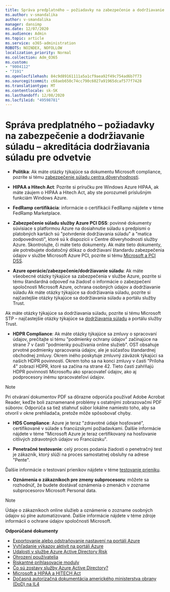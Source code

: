```yaml
---
title: Správa predplatného – požiadavky na zabezpečenie a dodržiavanie súladu – akreditácia dodržiavania súladu pre odvetvie
ms.author: v-smandalika
author: v-smandalika
manager: dansimp
ms.date: 12/07/2020
ms.audience: Admin
ms.topic: article
ms.service: o365-administration
ROBOTS: NOINDEX, NOFOLLOW
localization_priority: Normal
ms.collection: Adm_O365
ms.custom:
- "9004112"
- "7191"
ms.openlocfilehash: 84c9d89161111a5a1cf9aea92f49c754ad6b7f73
ms.sourcegitcommit: c68aeb650c74cc790c6027a91965dcaf577f7428
ms.translationtype: MT
ms.contentlocale: sk-SK
ms.lasthandoff: 12/08/2020
ms.locfileid: "49598781"
---
```

# <a name="subscription-management---security-and-compliance-requests---azure-industry-compliance-accreditation"></a>Správa predplatného – požiadavky na zabezpečenie a dodržiavanie súladu – akreditácia dodržiavania súladu pre odvetvie

- **Politika**: Ak máte otázky týkajúce sa dokumentu Microsoft compliance, pozrite si tému [zabezpečenie súladu centra dôveryhodnosti](https://docs.microsoft.com/compliance/regulatory/offering-SOC).

- **HIPAA a Hitech Act**: Pozrite si príručku pre Windows Azure HIPAA, ak máte záujem o HIPAA a Hitech Act, aby ste porozumeli príslušným funkciám Windows Azure.

- **FedRamp certifikácia**: informácie o certifikácii FedRamp nájdete v téme FedRamp Marketplace.

- **Zabezpečenie súladu služby Azure PCI DSS**: povinné dokumenty súvisiace s platformou Azure na dosiahnutie súladu s predpismi o platobných kartách sú "potvrdenie dodržiavania súladu" a "matica zodpovednosti", ktoré sú k dispozícii v Centre dôveryhodnosti služby Azure. Skontrolujte, či máte tieto dokumenty. Ak máte tieto dokumenty, ale potrebujete dodatočný dôkaz o dodržiavaní štandardu zabezpečenia údajov v službe Microsoft Azure PCI, pozrite si tému [Microsoft a PCI DSS](https://docs.microsoft.com/compliance/regulatory/offering-PCI-DSS).

- **Azure operácie/zabezpečenie/dodržiavanie súladu**: Ak máte všeobecné otázky týkajúce sa zabezpečenia v službe Azure, pozrite si tému štandardná odpoveď na žiadosť o informácie o zabezpečení spoločnosti Microsoft Azure, ochrana osobných údajov a dodržiavanie súladu Ak máte otázky týkajúce sa dodržiavania súladu, pozrite si najčastejšie otázky týkajúce sa dodržiavania súladu a portálu služby Trust.

Ak máte otázky týkajúce sa dodržiavania súladu, pozrite si tému Microsoft STP – najčastejšie otázky týkajúce sa [dodržiavania súladu](https://www.microsoft.com/trust-center/compliance/compliance-overview) a portálu služby Trust.

- **HDPR Compliance**: Ak máte otázky týkajúce sa zmluvy o spracovaní údajov, prečítajte si tému "podmienky ochrany údajov" začínajúce na strane 7 v časti "podmienky používania online služieb". OST obsahuje prvotné podmienky spracovania údajov, ale je súčasťou štandardnej obchodnej zmluvy. Okrem iného poskytuje zmluvný záväzok týkajúci sa našich HDPR povinností. Okrem toho sa na konci zmluvy v časti "Príloha 4" zobrazí HDPR, ktoré sa začína na strane 42. Tieto časti zahŕňajú HDPR povinnosti Microsoftu ako spracovateľ údajov, ako aj podprocesory inému spracovateľovi údajov.

> [!NOTE]
> Pri otváraní dokumentov PDF sa dôrazne odporúča používať Adobe Acrobat Reader, keďže boli zaznamenané problémy s ostatnými zobrazovačmi PDF súborov. Odporúča sa tiež stiahnuť súbor lokálne namiesto toho, aby sa otvoril v okne prehliadača, pretože môže spôsobovať chyby.

- **HDS Compliance**: Azure je teraz "zdravotné údaje hosťované", certifikované v súlade s francúzskymi požiadavkami. Ďalšie informácie nájdete v téme "Microsoft Azure je teraz certifikovaný na hosťovanie citlivých zdravotných údajov vo Francúzsku".

- **Penetračné testovanie**: celý proces podania žiadosti o penetračný test je zákazník, ktorý slúži na proces samostatnej obsluhy na adrese "Pente".

Ďalšie informácie o testovaní prienikov nájdete v téme [testovanie prieniku](https://docs.microsoft.com/azure/security/fundamentals/pen-testing).

- **Oznámenia o zákazníkoch pre zmeny subprocesoru**: môžete sa rozhodnúť, že budete dostávať oznámenia o zmenách v zozname subprocesorov Microsoft Personal data.

> [!NOTE]
> Údaje o zákazníkoch online služieb a oznámenie o zozname osobných údajov sú plne automatizované. Ďalšie informácie nájdete v téme zdroje informácií o ochrane údajov spoločnosti Microsoft.

**Odporúčané dokumenty**

- [Exportovanie alebo odstraňovanie nastavení na portáli Azure](https://docs.microsoft.com/azure/azure-portal/set-preferences)
- [Vyhľadanie výkazov aktivít na portáli Azure](https://docs.microsoft.com/azure/active-directory/reports-monitoring/howto-find-activity-reports)
- [Udalosti v službe Azure Active Directory Risk](https://docs.microsoft.com/azure/active-directory/identity-protection/overview-identity-protection)
- [Ohrození používatelia](https://docs.microsoft.com/azure/active-directory/identity-protection/overview-identity-protection)
- [Riskantné prihlasovacie moduly](https://docs.microsoft.com/azure/active-directory/identity-protection/overview-identity-protection)
- [Čo sú zostavy služby Azure Active Directory?](https://docs.microsoft.com/azure/active-directory/reports-monitoring/overview-reports)
- [Microsoft a HIPAA a HITECH Act](https://docs.microsoft.com/compliance/regulatory/offering-hipaa-hitech)
- [Dočasná autorizačná dokumentácia amerického ministerstva obrany (DoD) na IL4](https://docs.microsoft.com/compliance/regulatory/offering-DoD-DISA-L2-L4-L5)













